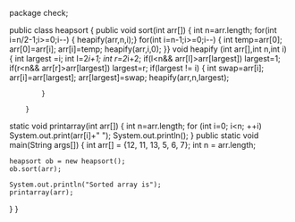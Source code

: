 package check;

public class heapsort 
{
	public void sort(int arr[])
	{
		int n=arr.length;
		for(int i=n/2-1;i>=0;i--)
		{
			heapify(arr,n,i);}
			for(int i=n-1;i>=0;i--) {
			int temp=arr[0];
			arr[0]=arr[i];
			arr[i]=temp;
			heapify(arr,i,0);
			}}
	void heapify (int arr[],int n,int i)
	{
		int largest =i;
		int l=2*i+1;
		int r=2*i+2;
		if(l<n&& arr[l]>arr[largest])
				largest=1;
		if(r<n&& arr[r]>arr[largest])
			largest=r;
	if(largest != i)
	{
		int swap=arr[i];
		arr[i]=arr[largest];
		arr[largest]=swap;
		heapify(arr,n,largest);
		
			}
			
		}
static 	void printarray(int arr[])
	{
		int n=arr.length;
		  for (int i=0; i<n; ++i)
	            System.out.print(arr[i]+" ");
	        System.out.println();
	}
public static void main(String args[])
{
	int arr[] = {12, 11, 13, 5, 6, 7};
    int n = arr.length;

    heapsort ob = new heapsort();
    ob.sort(arr);

    System.out.println("Sorted array is");
    printarray(arr);
}
}
